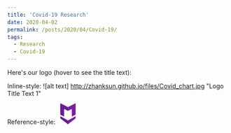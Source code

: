 ```yaml
---
title: 'Covid-19 Research'
date: 2020-04-02
permalink: /posts/2020/04/Covid-19/
tags:
  - Research
  - Covid-19
---
```


Here's our logo (hover to see the title text):

Inline-style:
![alt text] http://zhanksun.github.io/files/Covid_chart.jpg "Logo Title Text 1"

Reference-style:
![alt text][logo]

[logo]: https://github.com/adam-p/markdown-here/raw/master/src/common/images/icon48.png "Logo Title Text 2"
